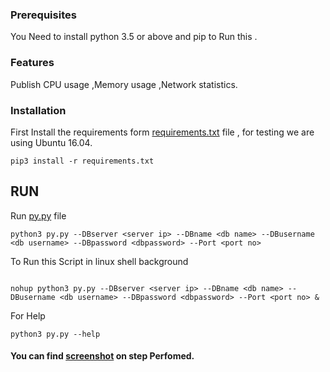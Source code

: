 ### Prerequisites

You Need to install python 3.5 or above and pip to Run this .

### Features

Publish CPU usage ,Memory usage ,Network statistics.

### Installation 

First Install the requirements form [requirements.txt](https://github.com/rishavpathania1995/PYTHON-INFLUXDB-GRAFANA/blob/master/python/requirements.txt) file , for testing we are using Ubuntu 16.04.

```
pip3 install -r requirements.txt
```
## RUN
Run [py.py](https://github.com/rishavpathania1995/PYTHON-INFLUXDB-GRAFANA/blob/master/python/py.py) file 
```
python3 py.py --DBserver <server ip> --DBname <db name> --DBusername <db username> --DBpassword <dbpassword> --Port <port no>
```
To Run this Script in linux shell background

```

nohup python3 py.py --DBserver <server ip> --DBname <db name> --DBusername <db username> --DBpassword <dbpassword> --Port <port no> &

```

For Help

```
python3 py.py --help

```
#### You can find [screenshot](https://github.com/rishavpathania1995/PYTHON-INFLUXDB-GRAFANA/tree/master/pics) on step Perfomed.
